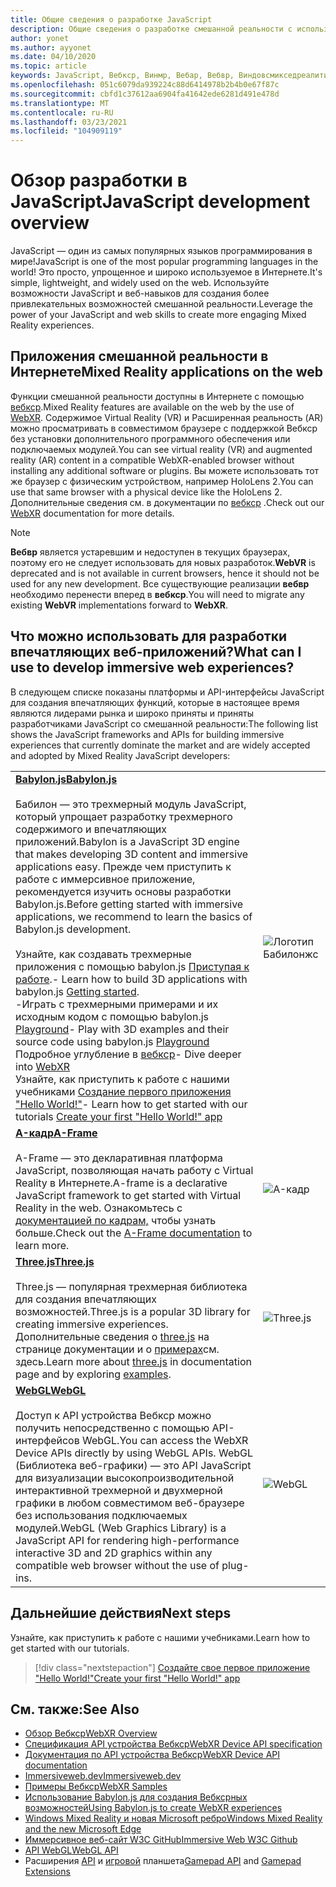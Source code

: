 ```yaml
---
title: Общие сведения о разработке JavaScript
description: Общие сведения о разработке смешанной реальности с использованием JavaScript для веб-, мобильных и высококачественных головных телефонов Windows.
author: yonet
ms.author: ayyonet
ms.date: 04/10/2020
ms.topic: article
keywords: JavaScript, Вебкср, Винмр, Вебар, Вебвр, Виндовсмикседреалити, HoloLens, Windows Mixed Reality, веб-VR, Web XR, Web MR, Web AR, 360, 360 Video, 360 видео, 360 Photo, 360 фотографии, 360 Content, иммерсивное Интернет, иммерсивное веб-сайт, IW, иммерсивевеб
ms.openlocfilehash: 051c6079da939224c88d6414978b2b4b0e67f87c
ms.sourcegitcommit: cbfd1c37612aa6904fa41642ede6281d491e478d
ms.translationtype: MT
ms.contentlocale: ru-RU
ms.lasthandoff: 03/23/2021
ms.locfileid: "104909119"
---
```

# <a name="javascript-development-overview"></a><span data-ttu-id="c4b8d-104">Обзор разработки в JavaScript</span><span class="sxs-lookup"><span data-stu-id="c4b8d-104">JavaScript development overview</span></span>

<span data-ttu-id="c4b8d-105">JavaScript — один из самых популярных языков программирования в мире!</span><span class="sxs-lookup"><span data-stu-id="c4b8d-105">JavaScript is one of the most popular programming languages in the world!</span></span> <span data-ttu-id="c4b8d-106">Это просто, упрощенное и широко используемое в Интернете.</span><span class="sxs-lookup"><span data-stu-id="c4b8d-106">It's simple, lightweight, and widely used on the web.</span></span> <span data-ttu-id="c4b8d-107">Используйте возможности JavaScript и веб-навыков для создания более привлекательных возможностей смешанной реальности.</span><span class="sxs-lookup"><span data-stu-id="c4b8d-107">Leverage the power of your JavaScript and web skills to create more engaging Mixed Reality experiences.</span></span>

## <a name="mixed-reality-applications-on-the-web"></a><span data-ttu-id="c4b8d-108">Приложения смешанной реальности в Интернете</span><span class="sxs-lookup"><span data-stu-id="c4b8d-108">Mixed Reality applications on the web</span></span>

<span data-ttu-id="c4b8d-109">Функции смешанной реальности доступны в Интернете с помощью [вебкср](webxr-overview.md).</span><span class="sxs-lookup"><span data-stu-id="c4b8d-109">Mixed Reality features are available on the web by the use of [WebXR](webxr-overview.md).</span></span> <span data-ttu-id="c4b8d-110">Содержимое Virtual Reality (VR) и Расширенная реальность (AR) можно просматривать в совместимом браузере с поддержкой Вебкср без установки дополнительного программного обеспечения или подключаемых модулей.</span><span class="sxs-lookup"><span data-stu-id="c4b8d-110">You can see virtual reality (VR) and augmented reality (AR) content in a compatible WebXR-enabled browser without installing any additional software or plugins.</span></span> <span data-ttu-id="c4b8d-111">Вы можете использовать тот же браузер с физическим устройством, например HoloLens 2.</span><span class="sxs-lookup"><span data-stu-id="c4b8d-111">You can use that same browser with a physical device like the HoloLens 2.</span></span> <span data-ttu-id="c4b8d-112">Дополнительные сведения см. в документации по [вебкср](webxr-overview.md) .</span><span class="sxs-lookup"><span data-stu-id="c4b8d-112">Check out our [WebXR](webxr-overview.md) documentation for more details.</span></span>

> [!NOTE]
> <span data-ttu-id="c4b8d-113">**Вебвр** является устаревшим и недоступен в текущих браузерах, поэтому его не следует использовать для новых разработок.</span><span class="sxs-lookup"><span data-stu-id="c4b8d-113">**WebVR** is deprecated and is not available in current browsers, hence it should not be used for any new development.</span></span> <span data-ttu-id="c4b8d-114">Все существующие реализации **вебвр** необходимо перенести вперед в **вебкср**.</span><span class="sxs-lookup"><span data-stu-id="c4b8d-114">You will need to migrate any existing **WebVR** implementations forward to **WebXR**.</span></span>

## <a name="what-can-i-use-to-develop-immersive-web-experiences"></a><span data-ttu-id="c4b8d-115">Что можно использовать для разработки впечатляющих веб-приложений?</span><span class="sxs-lookup"><span data-stu-id="c4b8d-115">What can I use to develop immersive web experiences?</span></span>

<span data-ttu-id="c4b8d-116">В следующем списке показаны платформы и API-интерфейсы JavaScript для создания впечатляющих функций, которые в настоящее время являются лидерами рынка и широко приняты и приняты разработчиками JavaScript со смешанной реальности:</span><span class="sxs-lookup"><span data-stu-id="c4b8d-116">The following list shows the JavaScript frameworks and APIs for building immersive experiences that currently dominate the market and are widely accepted and adopted by Mixed Reality JavaScript developers:</span></span>

|  |  |
| --- | --- |
|[<span data-ttu-id="c4b8d-117">**Babylon.js**</span><span class="sxs-lookup"><span data-stu-id="c4b8d-117">**Babylon.js**</span></span>](https://doc.babylonjs.com/)<br/><br/> <span data-ttu-id="c4b8d-118">Бабилон — это трехмерный модуль JavaScript, который упрощает разработку трехмерного содержимого и впечатляющих приложений.</span><span class="sxs-lookup"><span data-stu-id="c4b8d-118">Babylon is a JavaScript 3D engine that makes developing 3D content and immersive applications easy.</span></span> <span data-ttu-id="c4b8d-119">Прежде чем приступить к работе с иммерсивное приложение, рекомендуется изучить основы разработки Babylon.js.</span><span class="sxs-lookup"><span data-stu-id="c4b8d-119">Before getting started with immersive applications, we recommend to learn the basics of Babylon.js development.</span></span><br/><br/><span data-ttu-id="c4b8d-120">Узнайте, как создавать трехмерные приложения с помощью babylon.js [Приступая к работе](https://doc.babylonjs.com/start).</span><span class="sxs-lookup"><span data-stu-id="c4b8d-120">- Learn how to build 3D applications with babylon.js [Getting started](https://doc.babylonjs.com/start).</span></span><br/><span data-ttu-id="c4b8d-121">-Играть с трехмерными примерами и их исходным кодом с помощью babylon.js [Playground](https://doc.babylonjs.com/examples/)</span><span class="sxs-lookup"><span data-stu-id="c4b8d-121">- Play with 3D examples and their source code using babylon.js [Playground](https://doc.babylonjs.com/examples/)</span></span><br/><span data-ttu-id="c4b8d-122">Подробное углубление в [вебкср](https://doc.babylonjs.com/divingDeeper/webXR)</span><span class="sxs-lookup"><span data-stu-id="c4b8d-122">- Dive deeper into [WebXR](https://doc.babylonjs.com/divingDeeper/webXR)</span></span><br/><span data-ttu-id="c4b8d-123">Узнайте, как приступить к работе с нашими учебниками [Создание первого приложения "Hello World!"](tutorials/babylonjs-webxr-helloworld/introduction-01.md)</span><span class="sxs-lookup"><span data-stu-id="c4b8d-123">- Learn how to get started with our tutorials [Create your first "Hello World!" app](tutorials/babylonjs-webxr-helloworld/introduction-01.md)</span></span>|![Логотип Бабилонжс](images/babylon.js.example.png) |
|[<span data-ttu-id="c4b8d-125">**A-кадр**</span><span class="sxs-lookup"><span data-stu-id="c4b8d-125">**A-Frame**</span></span>](https://aframe.io/) <br/><br/><span data-ttu-id="c4b8d-126">A-Frame — это декларативная платформа JavaScript, позволяющая начать работу с Virtual Reality в Интернете.</span><span class="sxs-lookup"><span data-stu-id="c4b8d-126">A-frame is a declarative JavaScript framework to get started with Virtual Reality in the web.</span></span> <span data-ttu-id="c4b8d-127">Ознакомьтесь с [документацией по кадрам,](https://aframe.io/docs/1.2.0/introduction/) чтобы узнать больше.</span><span class="sxs-lookup"><span data-stu-id="c4b8d-127">Check out the [A-Frame documentation](https://aframe.io/docs/1.2.0/introduction/) to learn more.</span></span> |![A-кадр](images/a-frame.example.png)  |
|[<span data-ttu-id="c4b8d-129">**Three.js**</span><span class="sxs-lookup"><span data-stu-id="c4b8d-129">**Three.js**</span></span>](https://threejs.org) <br/><br/><span data-ttu-id="c4b8d-130">Three.js — популярная трехмерная библиотека для создания впечатляющих возможностей.</span><span class="sxs-lookup"><span data-stu-id="c4b8d-130">Three.js is a popular 3D library for creating immersive experiences.</span></span> <span data-ttu-id="c4b8d-131">Дополнительные сведения о [three.js](https://threejs.org/docs/index.html#manual/en/introduction/Creating-a-scene) на странице документации и о [примерах](https://threejs.org/examples/#webgl_animation_cloth)см. здесь.</span><span class="sxs-lookup"><span data-stu-id="c4b8d-131">Learn more about [three.js](https://threejs.org/docs/index.html#manual/en/introduction/Creating-a-scene) in documentation page and by exploring [examples](https://threejs.org/examples/#webgl_animation_cloth).</span></span> |![Three.js](images/three.js.example.png)  |
|[<span data-ttu-id="c4b8d-133">**WebGL**</span><span class="sxs-lookup"><span data-stu-id="c4b8d-133">**WebGL**</span></span>](https://developer.mozilla.org/en-US/docs/Web/API/WebGL_API)  <br/><br/><span data-ttu-id="c4b8d-134">Доступ к API устройства Вебкср можно получить непосредственно с помощью API-интерфейсов WebGL.</span><span class="sxs-lookup"><span data-stu-id="c4b8d-134">You can access the WebXR Device APIs directly by using WebGL APIs.</span></span> <span data-ttu-id="c4b8d-135">WebGL (Библиотека веб-графики) — это API JavaScript для визуализации высокопроизводительной интерактивной трехмерной и двухмерной графики в любом совместимом веб-браузере без использования подключаемых модулей.</span><span class="sxs-lookup"><span data-stu-id="c4b8d-135">WebGL (Web Graphics Library) is a JavaScript API for rendering high-performance interactive 3D and 2D graphics within any compatible web browser without the use of plug-ins.</span></span> |![WebGL](images/webgl.example.png)  |

## <a name="next-steps"></a><span data-ttu-id="c4b8d-137">Дальнейшие действия</span><span class="sxs-lookup"><span data-stu-id="c4b8d-137">Next steps</span></span>

<span data-ttu-id="c4b8d-138">Узнайте, как приступить к работе с нашими учебниками.</span><span class="sxs-lookup"><span data-stu-id="c4b8d-138">Learn how to get started with our tutorials.</span></span>

> [!div class="nextstepaction"]
> [<span data-ttu-id="c4b8d-139">Создайте свое первое приложение "Hello World!"</span><span class="sxs-lookup"><span data-stu-id="c4b8d-139">Create your first "Hello World!" app</span></span>](tutorials/babylonjs-webxr-helloworld/introduction-01.md)

## <a name="see-also"></a><span data-ttu-id="c4b8d-140">См. также:</span><span class="sxs-lookup"><span data-stu-id="c4b8d-140">See Also</span></span>

* [<span data-ttu-id="c4b8d-141">Обзор Вебкср</span><span class="sxs-lookup"><span data-stu-id="c4b8d-141">WebXR Overview</span></span>](webxr-overview.md)
* [<span data-ttu-id="c4b8d-142">Спецификация API устройства Вебкср</span><span class="sxs-lookup"><span data-stu-id="c4b8d-142">WebXR Device API specification</span></span>](https://immersive-web.github.io/webxr/)
* [<span data-ttu-id="c4b8d-143">Документация по API устройства Вебкср</span><span class="sxs-lookup"><span data-stu-id="c4b8d-143">WebXR Device API documentation</span></span>](https://developer.mozilla.org/en-US/docs/Web/API/WebXR_Device_API)
* [<span data-ttu-id="c4b8d-144">Immersiveweb.dev</span><span class="sxs-lookup"><span data-stu-id="c4b8d-144">Immersiveweb.dev</span></span>](https://immersiveweb.dev/)
* [<span data-ttu-id="c4b8d-145">Примеры Вебкср</span><span class="sxs-lookup"><span data-stu-id="c4b8d-145">WebXR Samples</span></span>](https://immersive-web.github.io/webxr-samples/)
* [<span data-ttu-id="c4b8d-146">Использование Babylon.js для создания Вебксрных возможностей</span><span class="sxs-lookup"><span data-stu-id="c4b8d-146">Using Babylon.js to create WebXR experiences</span></span>](https://doc.babylonjs.com/how_to/introduction_to_webxr)
* [<span data-ttu-id="c4b8d-147">Windows Mixed Reality и новая Microsoft ребро</span><span class="sxs-lookup"><span data-stu-id="c4b8d-147">Windows Mixed Reality and the new Microsoft Edge</span></span>](/windows/mixed-reality/new-microsoft-edge#introducing-the-new-microsoft-edge)
* [<span data-ttu-id="c4b8d-148">Иммерсивное веб-сайт W3C GitHub</span><span class="sxs-lookup"><span data-stu-id="c4b8d-148">Immersive Web W3C Github</span></span>](https://github.com/immersive-web)
* <span data-ttu-id="c4b8d-149">[API WebGL](/previous-versions/windows/internet-explorer/ie-developer/dev-guides/bg182648(v=vs.85))</span><span class="sxs-lookup"><span data-stu-id="c4b8d-149">[WebGL API](/previous-versions/windows/internet-explorer/ie-developer/dev-guides/bg182648(v=vs.85))</span></span>
* <span data-ttu-id="c4b8d-150">Расширения [API](https://msdn.microsoft.com/library/dn743630(v=vs.85).aspx) и [игровой](https://w3c.github.io/gamepad/extensions.html) планшета</span><span class="sxs-lookup"><span data-stu-id="c4b8d-150">[Gamepad API](https://msdn.microsoft.com/library/dn743630(v=vs.85).aspx) and [Gamepad Extensions](https://w3c.github.io/gamepad/extensions.html)</span></span>
